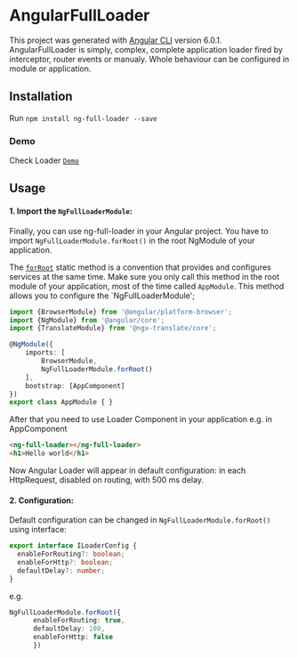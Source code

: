 # AngularFullLoader

This project was generated with [Angular CLI](https://github.com/angular/angular-cli) version 6.0.1.
AngularFullLoader is simply, complex, complete application loader fired by interceptor, router events or manualy. Whole behaviour can be configured in module or application.

## Installation

Run `npm install ng-full-loader --save` 

### Demo
Check Loader [`Demo`](https://stackblitz.com/github/KamilPuczka/AngularFullLoader)

## Usage
#### 1. Import the `NgFullLoaderModule`:
Finally, you can use ng-full-loader in your Angular project. You have to import `NgFullLoaderModule.forRoot()` in the root NgModule of your application.


The [`forRoot`](https://angular.io/docs/ts/latest/guide/ngmodule.html#!#core-for-root) static method is a convention that provides and configures services at the same time.
Make sure you only call this method in the root module of your application, most of the time called `AppModule`.
This method allows you to configure the `NgFullLoaderModule';

```ts
import {BrowserModule} from '@angular/platform-browser';
import {NgModule} from '@angular/core';
import {TranslateModule} from '@ngx-translate/core';

@NgModule({
    imports: [
        BrowserModule,
        NgFullLoaderModule.forRoot()
    ],
    bootstrap: [AppComponent]
})
export class AppModule { }
```

After that you need to use Loader Component in your application e.g. in AppComponent

```html
<ng-full-loader></ng-full-loader>
<h1>Hello world</h1>
```
Now Angular Loader will appear in default configuration: in each HttpRequest, disabled on routing, with 500 ms delay.

#### 2. Configuration:

Default configuration can be changed in `NgFullLoaderModule.forRoot()` using interface:  

```ts
export interface ILoaderConfig {
  enableForRouting?: boolean;
  enableForHttp?: boolean;
  defaultDelay?: number;
}
```
e.g.

```ts
NgFullLoaderModule.forRoot({
      enableForRouting: true,
      defaultDelay: 100,
      enableForHttp: false
      })
```